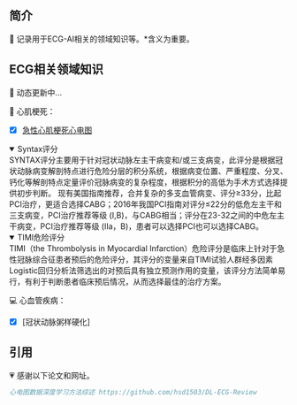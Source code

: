 ##  简介

 🚀 记录用于ECG-AI相关的领域知识等。*含义为重要。

## ECG相关领域知识

📢 动态更新中...

📘 心肌梗死：

- [x] [急性心肌梗死心电图](https://www.aclsmedicaltraining.com/ecg-in-acute-myocardial-infarction/)
<details open>
 <summary>Syntax评分</summary>
   SYNTAX评分主要用于针对冠状动脉左主干病变和/或三支病变，此评分是根据冠状动脉病变解剖特点进行危险分层的积分系统，根据病变位置、严重程度、分叉、钙化等解剖特点定量评价冠脉病变的复杂程度，根据积分的高低为手术方式选择提供初步判断。  
   现有美国指南推荐，合并复杂的多支血管病变、评分≥33分，比起PCI治疗，更适合选择CABG；2016年我国PCI指南对评分≤22分的低危左主干和三支病变，PCI治疗推荐等级 (I,B)，与CABG相当；评分在23-32之间的中危左主干病变，PCI治疗推荐等级 (IIa，B)，患者可以选择PCI也可以选择CABG。
</details>

<details open>
 <summary>TIMI危险评分</summary>
 TIMI（the Thrombolysis in Myocardial Infarction）危险评分是临床上针对于急性冠脉综合征患者预后的危险评分，其评分的变量来自TIMI试验人群经多因素Logistic回归分析法筛选出的对预后具有独立预测作用的变量，该评分方法简单易行，有利于判断患者临床预后情况，从而选择最佳的治疗方案。
</details>

💻 心血管疾病：
- [x] [冠状动脉粥样硬化]

## 引用

💗 感谢以下论文和网址。

```bibtex
心电图数据深度学习方法综述 https://github.com/hsd1503/DL-ECG-Review
```
